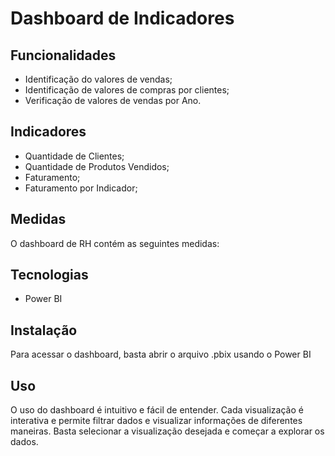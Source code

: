 # Dashboard de Indicadores

## Funcionalidades

- Identificação do valores de vendas;
- Identificação de valores de compras por clientes;
- Verificação de valores de vendas por Ano.

## Indicadores

- Quantidade de Clientes;
- Quantidade de Produtos Vendidos;
- Faturamento;
- Faturamento por Indicador;

## Medidas
O dashboard de RH contém as seguintes medidas:



## Tecnologias

- Power BI

## Instalação

Para acessar o dashboard, basta abrir o arquivo .pbix usando o Power BI

## Uso

O uso do dashboard é intuitivo e fácil de entender. Cada visualização é interativa e permite filtrar dados e visualizar informações de diferentes maneiras. Basta selecionar a visualização desejada e começar a explorar os dados.

